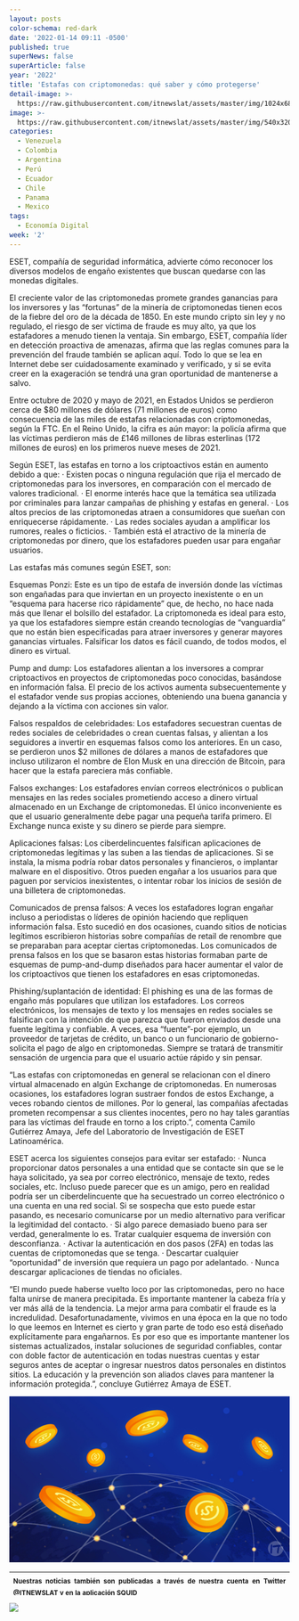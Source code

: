 ```yaml
---
layout: posts
color-schema: red-dark
date: '2022-01-14 09:11 -0500'
published: true
superNews: false
superArticle: false
year: '2022'
title: 'Estafas con criptomonedas: qué saber y cómo protegerse'
detail-image: >-
  https://raw.githubusercontent.com/itnewslat/assets/master/img/1024x680/Criptocoins-g.jpg
image: >-
  https://raw.githubusercontent.com/itnewslat/assets/master/img/540x320/Criptocoins-p.jpg
categories:
  - Venezuela
  - Colombia
  - Argentina
  - Perú
  - Ecuador
  - Chile
  - Panama
  - Mexico
tags:
  - Economía Digital
week: '2'
---
```

ESET, compañía de seguridad informática, advierte cómo reconocer los diversos modelos de engaño existentes que buscan quedarse con las monedas digitales.
 
El creciente valor de las criptomonedas promete grandes ganancias para los inversores y las “fortunas” de la minería de criptomonedas tienen ecos de la fiebre del oro de la década de 1850. En este mundo cripto sin ley y no regulado, el riesgo de ser víctima de fraude es muy alto, ya que los estafadores a menudo tienen la ventaja. Sin embargo, ESET, compañía líder en detección proactiva de amenazas, afirma que las reglas comunes para la prevención del fraude también se aplican aquí. Todo lo que se lea en Internet debe ser cuidadosamente examinado y verificado, y si se evita creer en la exageración se tendrá una gran oportunidad de mantenerse a salvo.
 
Entre octubre de 2020 y mayo de 2021, en Estados Unidos se perdieron cerca de $80 millones de dólares (71 millones de euros) como consecuencia de las miles de estafas relacionadas con criptomonedas, según la FTC. En el Reino Unido, la cifra es aún mayor: la policía afirma que las víctimas perdieron más de £146 millones de libras esterlinas (172 millones de euros) en los primeros nueve meses de 2021.
 
Según ESET, las estafas en torno a los criptoactivos están en aumento debido a que:
·       Existen pocas o ninguna regulación que rija el mercado de criptomonedas para los inversores, en comparación con el mercado de valores tradicional.
·       El enorme interés hace que la temática sea utilizada por criminales para lanzar campañas de phishing y estafas en general.
·       Los altos precios de las criptomonedas atraen a consumidores que sueñan con enriquecerse rápidamente.
·       Las redes sociales ayudan a amplificar los rumores, reales o ficticios.
·       También está el atractivo de la minería de criptomonedas por dinero, que los estafadores pueden usar para engañar usuarios.
 
Las estafas más comunes según ESET, son:
 
Esquemas Ponzi: Este es un tipo de estafa de inversión donde las víctimas son engañadas para que inviertan en un proyecto inexistente o en un “esquema para hacerse rico rápidamente” que, de hecho, no hace nada más que llenar el bolsillo del estafador. La criptomoneda es ideal para esto, ya que los estafadores siempre están creando tecnologías de “vanguardia” que no están bien especificadas para atraer inversores y generar mayores ganancias virtuales. Falsificar los datos es fácil cuando, de todos modos, el dinero es virtual.
 
Pump and dump: Los estafadores alientan a los inversores a comprar criptoactivos en proyectos de criptomonedas poco conocidas, basándose en información falsa. El precio de los activos aumenta subsecuentemente y el estafador vende sus propias acciones, obteniendo una buena ganancia y dejando a la víctima con acciones sin valor.
 
Falsos respaldos de celebridades: Los estafadores secuestran cuentas de redes sociales de celebridades o crean cuentas falsas, y alientan a los seguidores a invertir en esquemas falsos como los anteriores. En un caso, se perdieron unos $2 millones de dólares a manos de estafadores que incluso utilizaron el nombre de Elon Musk en una dirección de Bitcoin, para hacer que la estafa pareciera más confiable.
 
Falsos exchanges: Los estafadores envían correos electrónicos o publican mensajes en las redes sociales prometiendo acceso a dinero virtual almacenado en un Exchange de criptomonedas. El único inconveniente es que el usuario generalmente debe pagar una pequeña tarifa primero. El Exchange nunca existe y su dinero se pierde para siempre.
 
Aplicaciones falsas: Los ciberdelincuentes falsifican aplicaciones de criptomonedas legítimas y las suben a las tiendas de aplicaciones. Si se instala, la misma podría robar datos personales y financieros, o implantar malware en el dispositivo. Otros pueden engañar a los usuarios para que paguen por servicios inexistentes, o intentar robar los inicios de sesión de una billetera de criptomonedas.
 
Comunicados de prensa falsos: A veces los estafadores logran engañar incluso a periodistas o líderes de opinión haciendo que repliquen información falsa. Esto sucedió en dos ocasiones, cuando sitios de noticias legítimos escribieron historias sobre compañías de retail de renombre que se preparaban para aceptar ciertas criptomonedas. Los comunicados de prensa falsos en los que se basaron estas historias formaban parte de esquemas de pump-and-dump diseñados para hacer aumentar el valor de los criptoactivos que tienen los estafadores en esas criptomonedas.
 
Phishing/suplantación de identidad: El phishing es una de las formas de engaño más populares que utilizan los estafadores. Los correos electrónicos, los mensajes de texto y los mensajes en redes sociales se falsifican con la intención de que parezca que fueron enviados desde una fuente legítima y confiable. A veces, esa “fuente”-por ejemplo, un proveedor de tarjetas de crédito, un banco o un funcionario de gobierno- solicita el pago de algo en criptomonedas. Siempre se tratará de transmitir sensación de urgencia para que el usuario actúe rápido y sin pensar.
 
“Las estafas con criptomonedas en general se relacionan con el dinero virtual almacenado en algún Exchange de criptomonedas. En numerosas ocasiones, los estafadores logran sustraer fondos de estos Exchange, a veces robando cientos de millones. Por lo general, las compañías afectadas prometen recompensar a sus clientes inocentes, pero no hay tales garantías para las víctimas del fraude en torno a los cripto.”, comenta Camilo Gutiérrez Amaya, Jefe del Laboratorio de Investigación de ESET Latinoamérica.
 
ESET acerca los siguientes consejos para evitar ser estafado:
·       Nunca proporcionar datos personales a una entidad que se contacte sin que se le haya solicitado, ya sea por correo electrónico, mensaje de texto, redes sociales, etc. Incluso puede parecer que es un amigo, pero en realidad podría ser un ciberdelincuente que ha secuestrado un correo electrónico o una cuenta en una red social. Si se sospecha que esto puede estar pasando, es necesario comunicarse por un medio alternativo para verificar la legitimidad del contacto.
·       Si algo parece demasiado bueno para ser verdad, generalmente lo es. Tratar cualquier esquema de inversión con desconfianza.
·       Activar la autenticación en dos pasos (2FA) en todas las cuentas de criptomonedas que se tenga.
·       Descartar cualquier “oportunidad” de inversión que requiera un pago por adelantado.
·       Nunca descargar aplicaciones de tiendas no oficiales.
 
“El mundo puede haberse vuelto loco por las criptomonedas, pero no hace falta unirse de manera precipitada. Es importante mantener la cabeza fría y ver más allá de la tendencia. La mejor arma para combatir el fraude es la incredulidad. Desafortunadamente, vivimos en una época en la que no todo lo que leemos en Internet es cierto y gran parte de todo eso está diseñado explícitamente para engañarnos. Es por eso que es importante mantener los sistemas actualizados, instalar soluciones de seguridad confiables, contar con doble factor de autenticación en todas nuestras cuentas y estar seguros antes de aceptar o ingresar nuestros datos personales en distintos sitios. La educación y la prevención son aliados claves para mantener la información protegida.”, concluye Gutiérrez Amaya de ESET.

![](https://raw.githubusercontent.com/itnewslat/assets/master/img/540x320/Criptocoins-p.jpg)

<table style="height: 42px;" width="569">
<tbody>
<tr>
<td style="text-align: justify;"><sub><strong>Nuestras noticias también son publicadas a través de nuestra cuenta en Twitter <a href="https://twitter.com/itnewslat?lang=es">@ITNEWSLAT</a> y en la aplicación <a href="https://squidapp.co/en/">SQUID</a></strong></sub></td>
</tr>
</tbody>
</table>

<img src="https://tracker.metricool.com/c3po.jpg?hash=56f88a41e39ab42c063cc51676587a04"/>